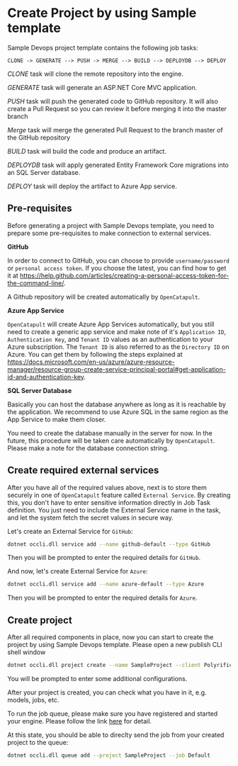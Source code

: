 # Create Project by using Sample template

Sample Devops project template contains the following job tasks:

```
CLONE -> GENERATE --> PUSH -> MERGE --> BUILD --> DEPLOYDB --> DEPLOY
```

_CLONE_ task will clone the remote repository into the engine.

_GENERATE_ task will generate an ASP.NET Core MVC application.

_PUSH_ task will push the generated code to GitHub repository. It will also create a Pull Request so you can review it before merging it into the master branch

_Merge_ task will merge the generated Pull Request to the branch master of the GitHub repository

_BUILD_ task will build the code and produce an artifact.

_DEPLOYDB_ task will apply generated Entity Framework Core migrations into an SQL Server database.

_DEPLOY_ task will deploy the artifact to Azure App service.

## Pre-requisites

Before generating a project with Sample Devops template, you need to prepare some pre-requisites to make connection to external services.

**GitHub**

In order to connect to GitHub, you can choose to provide `username/password` or `personal access token`. If you choose the latest, you can find how to get it at https://help.github.com/articles/creating-a-personal-access-token-for-the-command-line/.

A Github repository will be created automatically by `OpenCatapult`.

**Azure App Service**

`OpenCatapult` will create Azure App Services automatically, but you still need to create a generic app service and make note of it's `Application ID`, `Authentication Key`, and `Tenant ID` values as an authentication to your Azure subscription. The `Tenant ID` is also referred to as the `Directory ID` on Azure. You can get them by following the steps explained at https://docs.microsoft.com/en-us/azure/azure-resource-manager/resource-group-create-service-principal-portal#get-application-id-and-authentication-key.

**SQL Server Database**

Basically you can host the database anywhere as long as it is reachable by the application. We recommend to use Azure SQL in the same region as the App Service to make them closer.

You need to create the database manually in the server for now. In the future, this procedure will be taken care automatically by `OpenCatapult`. Please make a note for the database connection string.

## Create required external services

After you have all of the required values above, next is to store them securely in one of `OpenCatapult` feature called `External Service`. By creating this, you don't have to enter sensitive information directly in Job Task definition. You just need to include the External Service name in the task, and let the system fetch the secret values in secure way.

Let's create an External Service for `GitHub`:

```sh
dotnet occli.dll service add --name github-default --type GitHub
```

Then you will be prompted to enter the required details for `GitHub`.

And now, let's create External Service for `Azure`:

```sh
dotnet occli.dll service add --name azure-default --type Azure
```

Then you will be prompted to enter the required details for `Azure`.

## Create project

After all required components in place, now you can start to create the project by using Sample Devops template. Please open a new publish CLI shell window

```sh
dotnet occli.dll project create --name SampleProject --client Polyrific --template sample-devops
```

You will be prompted to enter some additional configurations.

After your project is created, you can check what you have in it, e.g. models, jobs, etc.

To run the job queue, please make sure you have registered and started your engine. Please follow the link [here](../home/start.md#register-and-start-the-engine) for detail.

At this state, you should be able to direclty send the job from your created project to the queue:

```sh
dotnet occli.dll queue add --project SampleProject --job Default
```

